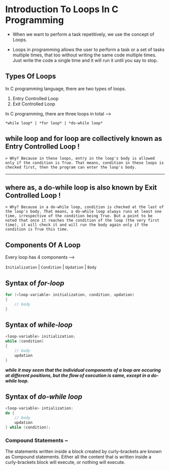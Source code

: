 # Introduction To Loops In C Programming

* When we want to perform a task repetitively, we use the concept of Loops.

* Loops in programming allows the user to perform a task or a set of tasks multiple times, that too without writing the same code multiple times. Just write the code a single time and it will run it until you say to stop.

## Types Of Loops

In C programming language, there are two types of loops.
01. Entry Controlled Loop
02. Exit Controlled Loop

In C programming, there are three loops in total -->

    *while loop* | *for loop* | *do-while loop*

## **while loop** and **for loop** are collectively known as **Entry Controlled Loop** !

    > Why? Because in these loops, entry in the loop's body is allowed only if the condition is True. That means, condition in these loops is checked first, then the program can enter the loop's body.

---

## where as, a **do-while loop** is also known by **Exit Controlled Loop** !

    > Why? Because in a do-while loop, condition is checked at the last of the loop's body. That means, a do-while loop always runs at least one time, irrespective of the condition being True. But a point to be noted that once it reaches the condition of the loop (the very first time), it will check it and will run the body again only if the condition is True this time.

## Components Of A Loop

Every loop has 4 components -->

`Initialization` | `Condition` | `Updation` | `Body`

## Syntax of *for-loop*

```c
for (<loop-variable> initialization, condition, updation)
{
    // body
}
```

## Syntax of *while-loop*

```c
<loop-variable> initialization;
while (condition)
{
    // body
    updation
}
```

*__while it may seem that the individual components of a loop are occuring at different positions, but the flow of execution is same, except in a do-while loop.__*

## Syntax of *do-while loop*

```c
<loop-variable> intialization;
do {
    // body
    updation
} while (condition);
```

### Compound Statements ~
The statements written inside a block created by curly-brackets are known as Compound statements. Either all the content that is written inside a curly-brackets block will execute, or nothing will execute. 
